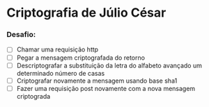 # Criptografia de Júlio César

### Desafio:

- [ ] Chamar uma requisição http
- [ ] Pegar a mensagem criptografada do retorno
- [ ] Descriptografar a substituição da letra do alfabeto avançado um determinado número de casas
- [ ] Criptografar novamente a mensagem usando base sha1
- [ ] Fazer uma requisição post novamente com a nova mensagem criptograda
